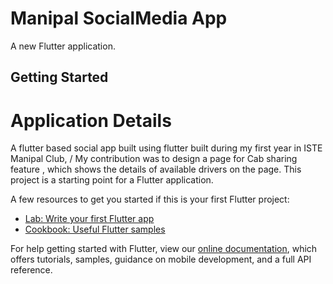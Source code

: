 # Manipal SocialMedia App

A new Flutter application.

## Getting Started

# Application Details 
A flutter based social app built using flutter built during my first year in ISTE Manipal Club, /
My contribution was to design a page for Cab sharing feature , which shows the details of available drivers on the page.
This project is a starting point for a Flutter application.

A few resources to get you started if this is your first Flutter project:

- [Lab: Write your first Flutter app](https://flutter.dev/docs/get-started/codelab)
- [Cookbook: Useful Flutter samples](https://flutter.dev/docs/cookbook)

For help getting started with Flutter, view our
[online documentation](https://flutter.dev/docs), which offers tutorials,
samples, guidance on mobile development, and a full API reference.
